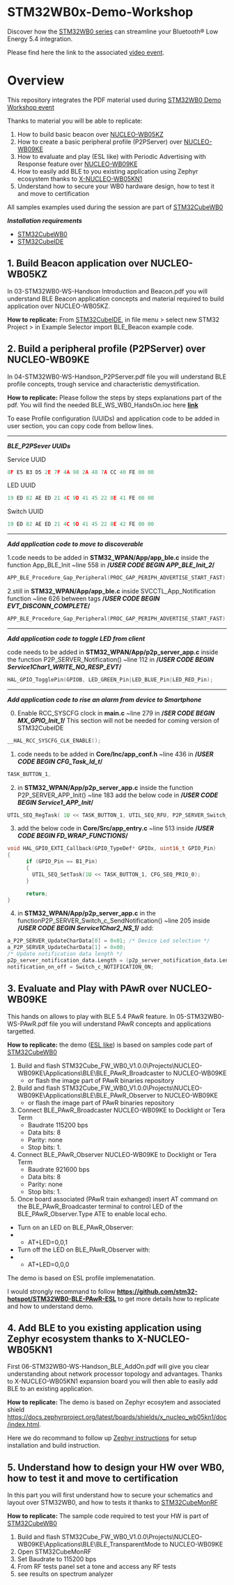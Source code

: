 # STM32WB0x-Demo-Workshop
Discover how the [STM32WB0 series](https://community.st.com/t5/developer-news/new-stm32wb0-products-facilitate-bluetooth-low-energy-5-4/ba-p/695356) can streamline your Bluetooth® Low Energy 5.4 integration.

Please find here the link to the associated [video event](https://youtu.be/aqcGFw2q8dE).


# Overview
This repository integrates the PDF material used during [STM32WB0 Demo Workshop event](https://content.st.com/stm32wb0x-workshop-emea.html)

Thanks to material you will be able to replicate:
1. How to build basic beacon over [NUCLEO-WB05KZ](https://www.st.com/en/evaluation-tools/nucleo-wb05kz.html)
2. How to create a basic peripheral profile (P2PServer) over [NUCLEO-WB09KE](https://www.st.com/en/evaluation-tools/nucleo-wb09ke.html)
3. How to evaluate and play (ESL like) with Periodic Advertising with Response feature over [NUCLEO-WB09KE](https://www.st.com/en/evaluation-tools/nucleo-wb09ke.html)
4. How to easily add BLE to you existing application using Zephyr ecosystem thanks to [X-NUCLEO-WB05KN1](https://www.st.com/en/evaluation-tools/x-nucleo-wb05kn1.html)
5. Understand how to secure your WB0 hardware design, how to test it and move to certification

All samples examples used during the session are part of [STM32CubeWB0](https://www.st.com/en/embedded-software/stm32cubewb0.html#get-software)

***Installation requirements***
- [STM32CubeWB0](https://www.st.com/en/embedded-software/stm32cubewb0.html#get-software)
- [STM32CubeIDE](https://www.st.com/en/development-tools/stm32cubeide.html)


## 1. Build Beacon application over NUCLEO-WB05KZ
In 03-STM32WB0-WS-Handson Introduction and Beacon.pdf you will understand BLE Beacon application concepts and material required to build application over NUCLEO-WB05KZ.

**How to replicate:** From [STM32CubeIDE](https://www.st.com/en/development-tools/stm32cubeide.html), in file menu > select new STM32 Project > in Example Selector import BLE_Beacon example code. 
                                                                                                                                                                                              

						   
## 2. Build a peripheral profile (P2PServer) over NUCLEO-WB09KE
In 04-STM32WB0-WS-Handson_P2PServer.pdf file you will understand BLE profile concepts, trough service and characteristic demystification.

**How to replicate:** Please follow the steps by steps explanations part of the pdf. You will find the needed BLE_WS_WB0_HandsOn.ioc here **[link](https://github.com/stm32-hotspot/STM32WB0x-Demo-Workshop/tree/main/BLE_WS_WB0_HandsOn%20P2PServer/BLE_WS_WB0_HandsOn.ioc )**

To ease Profile configuration (UUIDs) and application code to be added in user section, you can copy code from bellow lines.

-----------------------------------------------------------------------------------------------------------------------------------------------------------------------------------

**_BLE_P2PSever UUIDs_**

Service UUID
```c
8F E5 B3 D5 2E 7F 4A 98 2A 48 7A CC 40 FE 00 00
```
LED UUID
```c
19 ED 82 AE ED 21 4C 9D 41 45 22 8E 41 FE 00 00
```
Switch UUID
```c
19 ED 82 AE ED 21 4C 9D 41 45 22 8E 42 FE 00 00
```

-----------------------------------------------------------------------------------------------------------------------------------------------------------------------------------

**_Add application code to move to discoverable_**

1.code needs to be added in **STM32_WPAN/App/app_ble.c** inside the function App_BLE_Init ~line 558 in **/*USER CODE BEGIN APP_BLE_Init_2*/**

```c
APP_BLE_Procedure_Gap_Peripheral(PROC_GAP_PERIPH_ADVERTISE_START_FAST);
```
2.still in **STM32_WPAN/App/app_ble.c** inside SVCCTL_App_Notification function
~line 626 between tags **/*USER CODE BEGIN EVT_DISCONN_COMPLETE*/**

```c
APP_BLE_Procedure_Gap_Peripheral(PROC_GAP_PERIPH_ADVERTISE_START_FAST);
```
-----------------------------------------------------------------------------------------------------------------------------------------------------------------------------------

**_Add application code to toggle LED from client_**

code needs to be added in **STM32_WPAN/App/p2p_server_app.c** inside the function P2P_SERVER_Notification() ~line 112 in **/*USER CODE BEGIN Service1Char1_WRITE_NO_RESP_EVT*/**

```c
HAL_GPIO_TogglePin(GPIOB, LED_GREEN_Pin|LED_BLUE_Pin|LED_RED_Pin);
```
-----------------------------------------------------------------------------------------------------------------------------------------------------------------------------------

**_Add application code to rise an alarm from device to Smartphone_**

0. Enable RCC_SYSCFG clock in **main.c**  ~line 279  in **/*SER CODE BEGIN MX_GPIO_Init_1*/**
This section will not be needed for coming version of STM32CubeIDE

```c
__HAL_RCC_SYSCFG_CLK_ENABLE();
```  
1. code needs to be added in **Core/Inc/app_conf.h** ~line 436  in **/*USER CODE BEGIN CFG_Task_Id_t*/**

```c
TASK_BUTTON_1,
```

2. in **STM32_WPAN/App/p2p_server_app.c** inside the function P2P_SERVER_APP_Init() ~line 183 add the below code in 
**/*USER CODE BEGIN Service1_APP_Init*/**

```c
UTIL_SEQ_RegTask( 1U << TASK_BUTTON_1, UTIL_SEQ_RFU, P2P_SERVER_Switch_c_SendNotification);
```

3. add the below code in **Core/Src/app_entry.c** ~line 513 inside **/*USER CODE BEGIN FD_WRAP_FUNCTIONS*/** 

```c
void HAL_GPIO_EXTI_Callback(GPIO_TypeDef* GPIOx, uint16_t GPIO_Pin)
{
	  if (GPIO_Pin == B1_Pin)
	  {
	    UTIL_SEQ_SetTask(1U << TASK_BUTTON_1, CFG_SEQ_PRIO_0);
	  }

	  return;
}
```
4.  in **STM32_WPAN/App/p2p_server_app.c** in the functionP2P_SERVER_Switch_c_SendNotification() ~line 205 inside **/*USER CODE BEGIN Service1Char2_NS_1*/** add:

```c
a_P2P_SERVER_UpdateCharData[0] = 0x01; /* Device Led selection */
a_P2P_SERVER_UpdateCharData[1] = 0x00;
/* Update notification data length */
p2p_server_notification_data.Length = (p2p_server_notification_data.Length) + 2;
notification_on_off = Switch_c_NOTIFICATION_ON;
```

## 3. Evaluate and Play with PAwR over NUCLEO-WB09KE
This hands on allows to play with BLE 5.4 PAwR feature. In 05-STM32WB0-WS-PAwR.pdf file you will understand PAwR concepts and applications targetted.

**How to replicate:** the demo ([ESL like](https://github.com/stm32-hotspot/STM32WB0-BLE-PAwR-ESL)) is based on samples code part of [STM32CubeWB0](https://www.st.com/en/embedded-software/stm32cubewb0.html#get-software) 

1. Build and flash STM32Cube_FW_WB0_V1.0.0\Projects\NUCLEO-WB09KE\Applications\BLE\BLE_PAwR_Broadcaster to NUCLEO-WB09KE
   - or flash the image part of PAwR binaries repository
3. Build and flash STM32Cube_FW_WB0_V1.0.0\Projects\NUCLEO-WB09KE\Applications\BLE\BLE_PAwR_Observer to NUCLEO-WB09KE
   - or flash the image part of PAwR binaries repository
5. Connect BLE_PAwR_Broadcaster NUCLEO-WB09KE to Docklight or Tera Term
   - Baudrate 115200 bps
   - Data bits: 8
   - Parity: none
   - Stop bits: 1.
6. Connect BLE_PAwR_Observer NUCLEO-WB09KE to Docklight or Tera Term
   - Baudrate 921600 bps
   - Data bits: 8
   - Parity: none
   - Stop bits: 1.
7. Once board associated (PAwR train exhanged) insert AT command on the BLE_PAwR_Broadcaster terminal to control LED of the BLE_PAwR_Observer.Type ATE to enable local echo.

- Turn on an LED on BLE_PAwR_Observer:
- - AT+LED=0,0,1
- Turn off the LED on BLE_PAwR_Observer with:
- - AT+LED=0,0,0

The demo is based on ESL profile implemenatation. 

I would strongly recommand to follow **https://github.com/stm32-hotspot/STM32WB0-BLE-PAwR-ESL** to get more details how to replicate and how to understand demo.

## 4. Add BLE to you existing application using Zephyr ecosystem thanks to X-NUCLEO-WB05KN1
First 06-STM32WB0-WS-Handson_BLE_AddOn.pdf will give you clear understanding about network processor topology and advantages. 
Thanks to X-NUCLEO-WB05KN1 expansion board you will then able to easily add BLE to an existing application.

**How to replicate:** The demo is based on Zephyr ecosytem and associated shield https://docs.zephyrproject.org/latest/boards/shields/x_nucleo_wb05kn1/doc/index.html. 

Here we do recommand to follow up [Zephyr instructions](https://docs.zephyrproject.org/latest/develop/getting_started/index.html) for setup installation and build instruction.

## 5. Understand how to design your HW over WB0, how to test it and move to certification
In this part you will first understand how to secure your schematics and layout over STM32WB0, and how to tests it thanks to [STM32CubeMonRF](https://www.st.com/en/development-tools/stm32cubemonrf.html)

**How to replicate:** The sample code required to test your HW is part of [STM32CubeWB0](https://www.st.com/en/embedded-software/stm32cubewb0.html#get-software) 
1. Build and flash STM32Cube_FW_WB0_V1.0.0\Projects\NUCLEO-WB09KE\Applications\BLE\BLE_TransparentMode to NUCLEO-WB09KE
2. Open STM32CubeMonRF
3. Set Baudrate to 115200 bps
4. From RF tests panel set a tone and access any RF tests
5. see results on spectrum analyzer
   
